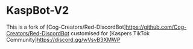 # KaspBot-V2

This is a fork of [Cog-Creators/Red-DiscordBot]https://github.com/Cog-Creators/Red-DiscordBot customised for [Kaspers TikTok Community]https://discord.gg/wVsvB3XMWP